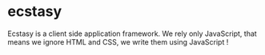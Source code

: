 # ecstasy
Ecstasy is a client side application framework. We rely only JavaScript, that means we ignore HTML and CSS, we write them using JavaScript !
